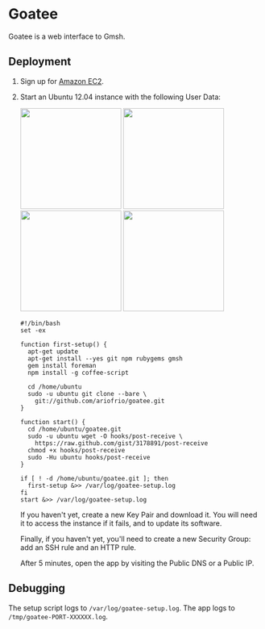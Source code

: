 # Goatee

Goatee is a web interface to Gmsh.

## Deployment

 1. Sign up for [Amazon EC2][].

  [amazon ec2]: https://aws.amazon.com/ec2/

 2. Start an Ubuntu 12.04 instance with the following User Data:
 
    <img src="https://raw.github.com/ariofrio/goatee/master/doc/1-launch-instance.png" width="200">
    <img src="https://raw.github.com/ariofrio/goatee/master/doc/2-select-classic-wizard.png" width="200">
    <img src="https://raw.github.com/ariofrio/goatee/master/doc/3-choose-an-ami.png" width="200">
    <img src="https://raw.github.com/ariofrio/goatee/master/doc/4-instance-details.png" width="200">

        #!/bin/bash
        set -ex

        function first-setup() {
          apt-get update
          apt-get install --yes git npm rubygems gmsh
          gem install foreman
          npm install -g coffee-script

          cd /home/ubuntu
          sudo -u ubuntu git clone --bare \
            git://github.com/ariofrio/goatee.git
        }

        function start() {
          cd /home/ubuntu/goatee.git
          sudo -u ubuntu wget -O hooks/post-receive \
            https://raw.github.com/gist/3178891/post-receive
          chmod +x hooks/post-receive
          sudo -Hu ubuntu hooks/post-receive
        }

        if [ ! -d /home/ubuntu/goatee.git ]; then
          first-setup &>> /var/log/goatee-setup.log
        fi
        start &>> /var/log/goatee-setup.log

    If you haven't yet, create a new Key Pair and download it. You will need
    it to access the instance if it fails, and to update its software.
    
    Finally, if you haven't yet, you'll need to create a new Security Group:
    add an SSH rule and an HTTP rule.

    After 5 minutes, open the app by visiting the Public DNS or a Public IP.

## Debugging

The setup script logs to `/var/log/goatee-setup.log`. The app logs to
`/tmp/goatee-PORT-XXXXXX.log`.
 
